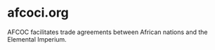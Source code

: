 # afcoci.org
 AFCOC facilitates trade agreements between African nations and the Elemental Imperium.
